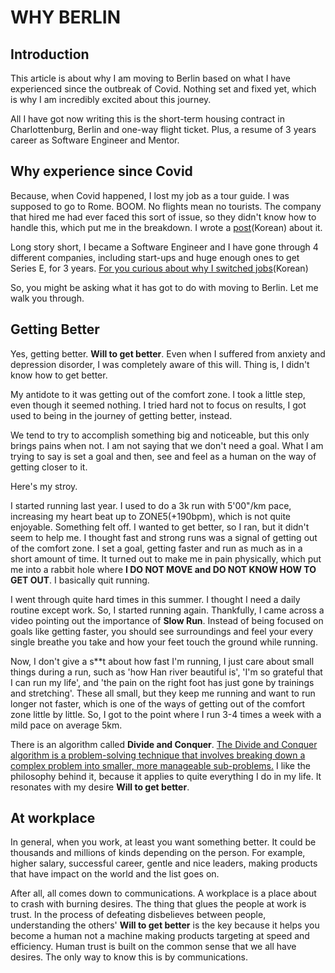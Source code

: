 # WHY BERLIN

## Introduction

This article is about why I am moving to Berlin based on what I have experienced since the outbreak of Covid. Nothing set and fixed yet, which is why I am incredibly excited about this journey.

All I have got now writing this is the short-term housing contract in Charlottenburg, Berlin and one-way flight ticket. Plus, a resume of 3 years career as Software Engineer and Mentor.

## Why experience since Covid

Because, when Covid happened, I lost my job as a tour guide. I was supposed to go to Rome. BOOM. No flights mean no tourists. The company that hired me had ever faced this sort of issue, so they didn't know how to handle this, which put me in the breakdown. I wrote a [post](https://jun-choi-4928.medium.com/%EB%8B%A4%EC%8B%9C-%EC%8B%9C%EC%9E%91%ED%95%98%EB%8A%94-%EA%B0%9C%EB%B0%9C-%EC%9D%B4%EC%95%BC%EA%B8%B0-93d639c8d21d)(Korean) about it.

Long story short, I became a Software Engineer and I have gone through 4 different companies, including start-ups and huge enough ones to get Series E, for 3 years. [For you curious about why I switched jobs](https://medium.com/@jun-choi-4928/%EB%A7%8C-2%EB%85%84%EC%9D%98-%EA%B2%BD%EB%A0%A5-%EB%84%A4-%EB%B2%88%EC%A7%B8-%ED%9A%8C%EC%82%AC-38a6aae1c7ad)(Korean)

So, you might be asking what it has got to do with moving to Berlin. Let me walk you through.


## Getting Better

Yes, getting better. **Will to get better**. Even when I suffered from anxiety and depression disorder, I was completely aware of this will. Thing is, I didn't know how to get better.

My antidote to it was getting out of the comfort zone. I took a little step, even though it seemed nothing. I tried hard not to focus on results, I got used to being in the journey of getting better, instead. 

We tend to try to accomplish something big and noticeable, but this only brings pains when not. I am not saying that we don't need a goal. What I am trying to say is set a goal and then, see and feel as a human on the way of getting closer to it.

Here's my stroy.

I started running last year. I used to do a 3k run with 5'00"/km pace, increasing my heart beat up to ZONE5(+190bpm), which is not quite enjoyable. Something felt off. I wanted to get better, so I ran, but it didn't seem to help me. I thought fast and strong runs was a signal of getting out of the comfort zone. I set a goal, getting faster and run as much as in a short amount of time. It turned out to make me in pain physically, which put me into a rabbit hole where **I DO NOT MOVE and DO NOT KNOW HOW TO GET OUT**. I basically quit running.

I went through quite hard times in this summer. I thought I need a daily routine except work. So, I started running again. Thankfully, I came across a video pointing out the importance of **Slow Run**. Instead of being focused on goals like getting faster, you should see surroundings and feel your every single breathe you take and how your feet touch the ground while running.

Now, I don't give a s**t about how fast I'm running, I just care about small things during a run, such as 'how Han river beautiful is', 'I'm so grateful that I can run my life', and 'the pain on the right foot has just gone by trainings and stretching'. These all small, but they keep me running and want to run longer not faster, which is one of the ways of getting out of the comfort zone little by little. So, I got to the point where I run 3-4 times a week with a mild pace on average 5km.

There is an algorithm called **Divide and Conquer**. [The Divide and Conquer algorithm is a problem-solving technique that involves breaking down a complex problem into smaller, more manageable sub-problems.](https://www.google.com/search?sca_esv=578056430&rlz=1C5CHFA_enKR982KR982&sxsrf=AM9HkKkcbiSwqMevOyENTEujOaSRqrI5Gg:1698733676459&q=divide+and+conqure+algorithm&nfpr=1&sa=X&ved=2ahUKEwiOu-mK1J-CAxUy3mEKHcQpCJ8QvgUoAXoECAcQAg&biw=538&bih=827&dpr=2) I like the philosophy behind it, because it applies to quite everything I do in my life. It resonates with my desire **Will to get better**.

## At workplace

In general, when you work, at least you want something better. It could be thousands and millions of kinds depending on the person. For example, higher salary, successful career, gentle and nice leaders, making products that have impact on the world and the list goes on.

After all, all comes down to communications. A workplace is a place about to crash with burning desires. The thing that glues the people at work is trust. In the process of defeating disbelieves between people, understanding the others' **Will to get better** is the key because it helps you become a human not a machine making products targeting at speed and efficiency. Human trust is built on the common sense that we all have desires. The only way to know this is by communications.

